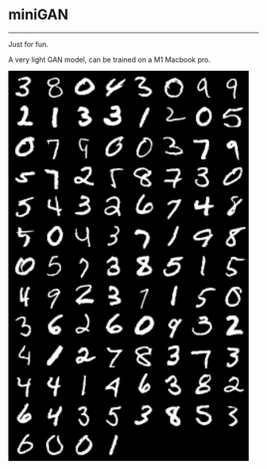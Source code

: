 # miniGAN

---

Just for fun.

A very light GAN model, can be trained on a M1 Macbook pro.

![image](https://github.com/Josh-Yi/Images_Repoisitory/blob/main/10361641664704_.pic.jpg)

